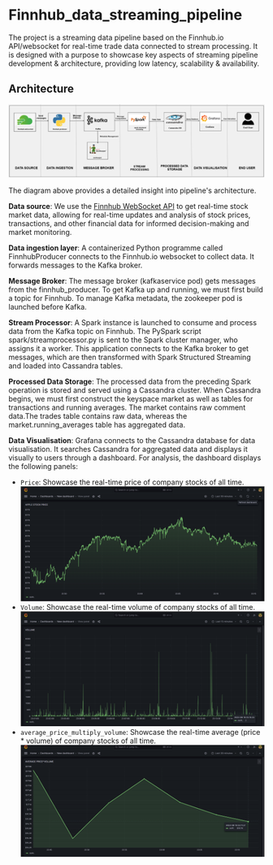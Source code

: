 # Finnhub_data_streaming_pipeline

The project is a streaming data pipeline based on the Finnhub.io API/websocket for real-time trade data connected to stream processing.
It is designed with a purpose to showcase key aspects of streaming pipeline development & architecture, providing low latency, scalability & availability.

## Architecture
![finnhub_streaming_data_pipeline_diagram](https://github.com/thiruveedhulaMANAS/finnhub_data_streaming_pipeline/blob/main/architecture.png)

The diagram above provides a detailed insight into pipeline's architecture.

**Data source**: We use the [Finnhub WebSocket API](https://finnhub.io/) to get real-time stock market data, allowing for real-time updates and analysis of stock prices, transactions, and other financial data for informed decision-making and market monitoring.

**Data ingestion layer**: A containerized Python programme called FinnhubProducer connects to the Finnhub.io websocket to collect data. It forwards messages to the Kafka broker.

**Message Broker**: The message broker (kafkaservice pod) gets messages from the finnhub_producer. To get Kafka up and running, we must first build a topic for Finnhub. To manage Kafka metadata, the zookeeper pod is launched before Kafka.

**Stream Processor**: A Spark instance is launched to consume and process data from the Kafka topic on Finnhub. The PySpark script spark/streamprocessor.py is sent to the Spark cluster manager, who assigns it a worker. This application connects to the Kafka broker to get messages, which are then transformed with Spark Structured Streaming and loaded into Cassandra tables.

**Processed Data Storage**: The processed data from the preceding Spark operation is stored and served using a Cassandra cluster. When Cassandra begins, we must first construct the keyspace market as well as tables for transactions and running averages. The market contains raw comment data.The trades table contains raw data, whereas the market.running_averages table has aggregated data.

**Data Visualisation**: Grafana connects to the Cassandra database for data visualisation. It searches Cassandra for aggregated data and displays it visually to users through a dashboard. For analysis, the dashboard displays the following panels:
  - `Price`: Showcase the real-time price of company stocks of all time.
![price_panel](https://github.com/thiruveedhulaMANAS/finnhub_data_streaming_pipeline/blob/main/output/price.png)
  - `Volume`: Showcase the real-time volume of company stocks of all time.
![price_panel](https://github.com/thiruveedhulaMANAS/finnhub_data_streaming_pipeline/blob/main/output/volume.png)
  - `average_price_multiply_volume`: Showcase the real-time average (price * volume) of company stocks of all time.
![price_panel](https://github.com/thiruveedhulaMANAS/finnhub_data_streaming_pipeline/blob/main/output/average_price_multiply_volume.png)

